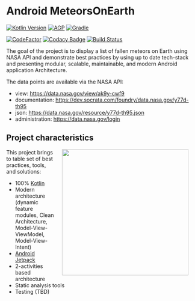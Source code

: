 # Android MeteorsOnEarth
[![Kotlin Version](https://img.shields.io/badge/Kotlin-1.4.21-blue.svg)](https://kotlinlang.org)
[![AGP](https://img.shields.io/badge/AndroidStudio-4.0.1-blue?style=flat)](https://developer.android.com/studio/releases/gradle-plugin)
[![Gradle](https://img.shields.io/badge/Gradle-6.1.1-blue?style=flat)](https://gradle.org)

[![CodeFactor](https://www.codefactor.io/repository/github/vishalkumarmishra7/android.kotlin.meteorsonearth/badge)](https://www.codefactor.io/repository/github/vishalkumarmishra7/android.kotlin.meteorsonearth)
[![Codacy Badge](https://api.codacy.com/project/badge/Grade/634cb4f7eece484498dc308236ee16e9)](https://app.codacy.com/gh/vishalkumarmishra7/android.Kotlin.meteorsOnEarth?utm_source=github.com&utm_medium=referral&utm_content=vishalkumarmishra7/android.Kotlin.meteorsOnEarth&utm_campaign=Badge_Grade)
[![Build Status](https://app.bitrise.io/app/997a696e1c4cadbf/status.svg?token=aj8_Pji3QsdVlA4Bc_JvEA&branch=master)](https://app.bitrise.io/app/997a696e1c4cadbf)

The goal of the project is to display a list of fallen meteors on Earth using NASA API and demonstrate best practices by using up to date tech-stack and presenting modular, scalable, maintainable, and modern Android application Architecture.

The data points are available via the NASA API:
* view: ​https://data.nasa.gov/view/ak9y-cwf9
* documentation: ​https://dev.socrata.com/foundry/data.nasa.gov/y77d-th95
* json: ​https://data.nasa.gov/resource/y77d-th95.json
* administration: ​https://data.nasa.gov/login

## Project characteristics
<img src="misc/gif/MeteorsOnEarth.gif" width="336" align="right" hspace="20">

This project brings to table set of best practices, tools, and solutions:

* 100% [Kotlin](https://kotlinlang.org/)
* Modern architecture (dynamic feature modules, Clean Architecture, Model-View-ViewModel, Model-View-Intent)
* [Android Jetpack](https://developer.android.com/jetpack)
* 2-activities based architecture
* Static analysis tools
* Testing (TBD)